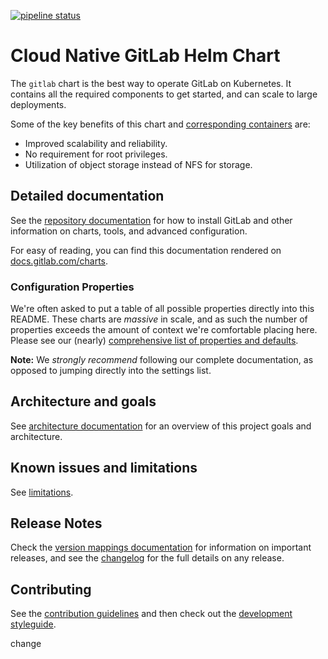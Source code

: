 [![pipeline status](https://gitlab.com/gitlab-org/charts/gitlab/badges/master/pipeline.svg)](https://gitlab.com/gitlab-org/charts/gitlab/pipelines)

# Cloud Native GitLab Helm Chart

The `gitlab` chart is the best way to operate GitLab on Kubernetes. It contains
all the required components to get started, and can scale to large deployments.

Some of the key benefits of this chart and [corresponding containers](https://gitlab.com/gitlab-org/build/CNG) are:

- Improved scalability and reliability.
- No requirement for root privileges.
- Utilization of object storage instead of NFS for storage.

## Detailed documentation

See the [repository documentation](doc/index.md) for how to install GitLab and
other information on charts, tools, and advanced configuration.

For easy of reading, you can find this documentation rendered on
[docs.gitlab.com/charts](https://docs.gitlab.com/charts).

### Configuration Properties

We're often asked to put a table of all possible properties directly into this README.
These charts are _massive_ in scale, and as such the number of properties exceeds
the amount of context we're comfortable placing here. Please see our (nearly)
[comprehensive list of properties and defaults](doc/installation/command-line-options.md).

**Note:** We _strongly recommend_ following our complete documentation, as opposed to
jumping directly into the settings list.

## Architecture and goals

See [architecture documentation](doc/architecture/index.md) for an overview
of this project goals and architecture.

## Known issues and limitations

See [limitations](doc/index.md#limitations).

## Release Notes

Check the [version mappings documentation](doc/installation/version_mappings.md) for information on important releases,
and see the [changelog](CHANGELOG.md) for the full details on any release.

## Contributing

See the [contribution guidelines](CONTRIBUTING.md) and then check out the
[development styleguide](doc/development/index.md).

change
